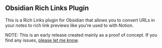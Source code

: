 ## Obsidian Rich Links Plugin

This is a Rich Links plugin for Obsidian that allows you to convert URLs in your notes to rich link previews like you're used to with Notion.

NOTE: This is an early release created mainly as a proof of concept. If you find any issues, [please let me know](https://github.com/dhamaniasad/obsidian-rich-links/issues).


